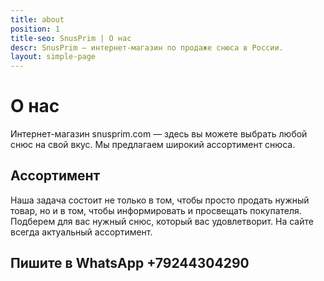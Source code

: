 ```yaml
---
title: about
position: 1
title-seo: SnusPrim | О нас
descr: SnusPrim — интернет-магазин по продаже снюса в России.
layout: simple-page
---
```


# О нас
Интернет-магазин snusprim.com — здесь вы можете выбрать любой снюс на свой вкус.
Мы предлагаем широкий ассортимент снюса. 

## Ассортимент
Наша задача состоит не только в том, чтобы просто продать нужный товар, но и в том, чтобы информировать и просвещать покупателя. Подберем для вас нужный снюс, который вас удовлетворит. На сайте всегда актуальный ассортимент.

## Пишите в WhatsApp +79244304290
